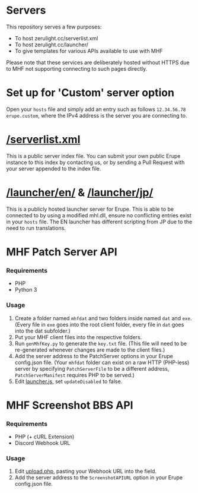 # Servers

This repository serves a few purposes:
* To host zerulight.cc/serverlist.xml
* To host zerulight.cc/launcher/
* To give templates for various APIs available to use with MHF

Please note that these services are deliberately hosted without HTTPS due to MHF not supporting connecting to such pages directly.

# Set up for 'Custom' server option
Open your `hosts` file and simply add an entry such as follows `12.34.56.78 erupe.custom`, where the IPv4 address is the server you are connecting to.

# [/serverlist.xml](/serverlist.xml)
This is a public server index file. You can submit your own public Erupe instance to this index by contacting us, or by sending a Pull Request with your server appended to the index file.

# [/launcher/en/](/launcher/en/) & [/launcher/jp/](/launcher/jp/)
This is a publicly hosted launcher server for Erupe. This is able to be connected to by using a modified mhl.dll, ensure no conflicting entries exist in your `hosts` file. The EN launcher has different scripting from JP due to the need to run translations.

# MHF Patch Server API
### Requirements
* PHP
* Python 3
### Usage
1. Create a folder named `mhfdat` and two folders inside named `dat` and `exe`.
   (Every file in `exe` goes into the root client folder, every file in `dat` goes into the dat subfolder.)
2. Put your MHF client files into the respective folders.
3. Run `genMhfKey.py` to generate the `key.txt` file.
   (This file will need to be re-generated whenever changes are made to the client files.)
4. Add the server address to the PatchServer options in your Erupe config.json file.
   (Your `mhfdat` folder can exist on a raw HTTP (PHP-less) server by specifying `PatchServerFile` to be a different address, `PatchServerManifest` requires PHP to be served.)
5. Edit [launcher.js](/launcher/en/js/launcher.js), set `updateDisabled` to false.

# MHF Screenshot BBS API
### Requirements
* PHP (+ cURL Extension)
* Discord Webhook URL
### Usage
1. Edit [upload.php](api/ss/bbs/upload.php), pasting your Webhook URL into the field.
2. Add the server address to the `ScreenshotAPIURL` option in your Erupe config.json file.
